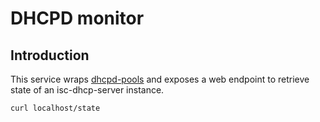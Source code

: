 # DHCPD monitor

## Introduction
This service wraps [dhcpd-pools](http://dhcpd-pools.sourceforge.net/man.html) and exposes a web endpoint to retrieve state of an isc-dhcp-server instance.

```
curl localhost/state
```
